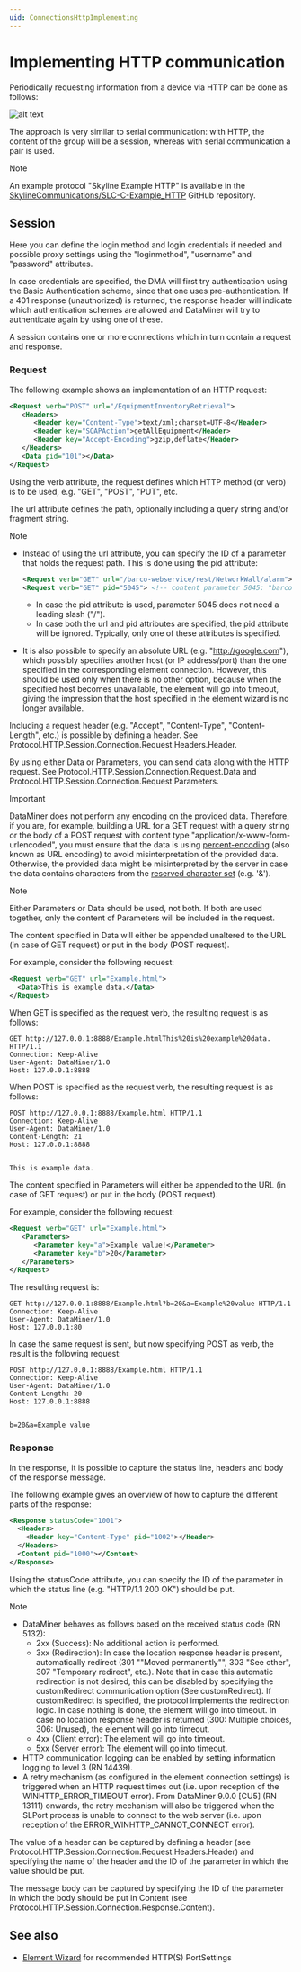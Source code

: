 ```yaml
---
uid: ConnectionsHttpImplementing
---
```


# Implementing HTTP communication

Periodically requesting information from a device via HTTP can be done as follows:

![alt text](~/develop/images/Connection_Types_-_HTTP_Session_Building_Blocks.svg "Implementing HTTP communication")

The approach is very similar to serial communication: with HTTP, the content of the group will be a session, whereas with serial communication a pair is used.

> [!NOTE]
> An example protocol "Skyline Example HTTP" is available in the [SkylineCommunications/SLC-C-Example_HTTP](https://github.com/SkylineCommunications/SLC-C-Example_HTTP) GitHub repository.

## Session

Here you can define the login method and login credentials if needed and possible proxy settings using the "loginmethod", "username" and "password" attributes.

In case credentials are specified, the DMA will first try authentication using the Basic Authentication scheme, since that one uses pre-authentication. If a 401 response (unauthorized) is returned, the response header will indicate which authentication schemes are allowed and DataMiner will try to authenticate again by using one of these.

A session contains one or more connections which in turn contain a request and response.

### Request

The following example shows an implementation of an HTTP request:

```xml
<Request verb="POST" url="/EquipmentInventoryRetrieval">
   <Headers>
      <Header key="Content-Type">text/xml;charset=UTF-8</Header>
      <Header key="SOAPAction">getAllEquipment</Header>
      <Header key="Accept-Encoding">gzip,deflate</Header>
   </Headers>
   <Data pid="101"></Data>
</Request>
```

Using the verb attribute, the request defines which HTTP method (or verb) is to be used, e.g. "GET", "POST", "PUT", etc.

The url attribute defines the path, optionally including a query string and/or fragment string.

> [!NOTE]
>
> - Instead of using the url attribute, you can specify the ID of a parameter that holds the request path. This is done using the pid attribute:
>
>    ```xml
>    <Request verb="GET" url="/barco-webservice/rest/NetworkWall/alarm">
>    <Request verb="GET" pid="5045"> <!-- content parameter 5045: "barco-webservice/rest/NetworkWall/alarm" -->
>    ```
>
>    - In case the pid attribute is used, parameter 5045 does not need a leading slash ("/").
>    - In case both the url and pid attributes are specified, the pid attribute will be ignored. Typically, only one of these attributes is specified.
> - It is also possible to specify an absolute URL (e.g. "http://google.com"), which possibly specifies another host (or IP address/port) than the one specified in the corresponding element connection.
However, this should be used only when there is no other option, because when the specified host becomes unavailable, the element will go into timeout, giving the impression that the host specified in the element wizard is no longer available.

Including a request header (e.g. "Accept", "Content-Type", "Content-Length", etc.) is possible by defining a header. See Protocol.HTTP.Session.Connection.Request.Headers.Header.

By using either Data or Parameters, you can send data along with the HTTP request. See Protocol.HTTP.Session.Connection.Request.Data and Protocol.HTTP.Session.Connection.Request.Parameters.

> [!IMPORTANT]
> DataMiner does not perform any encoding on the provided data. Therefore, if you are, for example, building a URL for a GET request with a query string or the body of a POST request with content type "application/x-www-form-urlencoded", you must ensure that the data is using [percent-encoding](https://datatracker.ietf.org/doc/html/rfc3986#section-2.1) (also known as URL encoding) to avoid misinterpretation of the provided data. Otherwise, the provided data might be misinterpreted by the server in case the data contains characters from the [reserved character set](https://datatracker.ietf.org/doc/html/rfc3986#section-2.2) (e.g. '&amp;').

> [!NOTE]
> Either Parameters or Data should be used, not both. If both are used together, only the content of Parameters will be included in the request.

The content specified in Data will either be appended unaltered to the URL (in case of GET request) or put in the body (POST request).

For example, consider the following request:

```xml
<Request verb="GET" url="Example.html">
  <Data>This is example data.</Data>
</Request>
```

When GET is specified as the request verb, the resulting request is as follows:

```
GET http://127.0.0.1:8888/Example.htmlThis%20is%20example%20data. HTTP/1.1
Connection: Keep-Alive
User-Agent: DataMiner/1.0
Host: 127.0.0.1:8888
```

When POST is specified as the request verb, the resulting request is as follows:

```
POST http://127.0.0.1:8888/Example.html HTTP/1.1
Connection: Keep-Alive
User-Agent: DataMiner/1.0
Content-Length: 21
Host: 127.0.0.1:8888


This is example data.
```

The content specified in Parameters will either be appended to the URL (in case of GET request) or put in the body (POST request).

For example, consider the following request:

```xml
<Request verb="GET" url="Example.html">
   <Parameters>
      <Parameter key="a">Example value!</Parameter>
      <Parameter key="b">20</Parameter>
   </Parameters>
</Request>
```

The resulting request is:

```
GET http://127.0.0.1:8888/Example.html?b=20&a=Example%20value HTTP/1.1
Connection: Keep-Alive
User-Agent: DataMiner/1.0
Host: 127.0.0.1:80
```

In case the same request is sent, but now specifying POST as verb, the result is the following request:

```
POST http://127.0.0.1:8888/Example.html HTTP/1.1
Connection: Keep-Alive
User-Agent: DataMiner/1.0
Content-Length: 20
Host: 127.0.0.1:8888
 

b=20&a=Example value
```

### Response

In the response, it is possible to capture the status line, headers and body of the response message.

The following example gives an overview of how to capture the different parts of the response:

```xml
<Response statusCode="1001">
  <Headers>
    <Header key="Content-Type" pid="1002"></Header>
  </Headers>
  <Content pid="1000"></Content>
</Response>
```

Using the statusCode attribute, you can specify the ID of the parameter in which the status line (e.g. "HTTP/1.1 200 OK") should be put.

> [!NOTE]
>
> - DataMiner behaves as follows based on the received status code (RN 5132):
>    - 2xx (Success): No additional action is performed.
>    - 3xx (Redirection): In case the location response header is present, automatically redirect (301 ""Moved permanently"", 303 "See other", 307 "Temporary redirect", etc.). Note that in case this automatic redirection is not desired, this can be disabled by specifying the customRedirect communication option (See customRedirect). If customRedirect is specified, the protocol implements the redirection logic. In case nothing is done, the element will go into timeout. In case no location response header is returned (300: Multiple choices, 306: Unused), the element will go into timeout.
>    - 4xx (Client error): The element will go into timeout.
>    - 5xx (Server error): The element will go into timeout.
> - HTTP communication logging can be enabled by setting information logging to level 3 (RN 14439).
> - A retry mechanism (as configured in the element connection settings) is triggered when an HTTP request times out (i.e. upon reception of the WINHTTP_ERROR_TIMEOUT error). From DataMiner 9.0.0 [CU5] (RN 13111) onwards, the retry mechanism will also be triggered when the SLPort process is unable to connect to the web server (i.e. upon reception of the ERROR_WINHTTP_CANNOT_CONNECT error).

The value of a header can be captured by defining a header (see Protocol.HTTP.Session.Connection.Request.Headers.Header) and specifying the name of the header and the ID of the parameter in which the value should be put.

The message body can be captured by specifying the ID of the parameter in which the body should be put in Content (see Protocol.HTTP.Session.Connection.Response.Content).

## See also

- [Element Wizard](xref:ConnectionsIntroduction#element-wizard) for recommended HTTP(S) PortSettings
